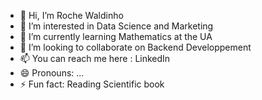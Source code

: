- 👋 Hi, I’m Roche Waldinho
- 👀 I’m interested in Data Science and Marketing
- 🌱 I’m currently learning Mathematics at the UA
- 💞️ I’m looking to collaborate on Backend Developpement
- 📫 You can reach me here : LinkedIn
- 😄 Pronouns: ...
- ⚡ Fun fact: Reading Scientific book

<!---
Roche-waldinho/Roche-waldinho is a ✨ special ✨ repository because its `README.md` (this file) appears on your GitHub profile.
You can click the Preview link to take a look at your changes.
--->
